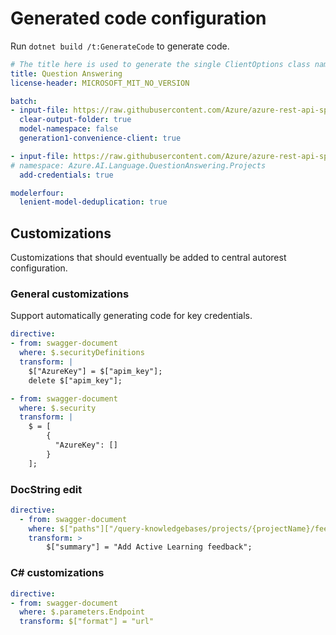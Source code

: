 # Generated code configuration

Run `dotnet build /t:GenerateCode` to generate code.

``` yaml
# The title here is used to generate the single ClientOptions class name.
title: Question Answering
license-header: MICROSOFT_MIT_NO_VERSION

batch:
- input-file: https://raw.githubusercontent.com/Azure/azure-rest-api-specs/2fe971edcf58b3351e6e5e67d269d4b4c7cc2c5f/specification/cognitiveservices/data-plane/Language/stable/2021-10-01/questionanswering.json
  clear-output-folder: true
  model-namespace: false
  generation1-convenience-client: true

- input-file: https://raw.githubusercontent.com/Azure/azure-rest-api-specs/b791f57426508cb2793a8911650a416dcb11c6a6/specification/cognitiveservices/data-plane/Language/stable/2021-10-01/questionanswering-authoring.json
# namespace: Azure.AI.Language.QuestionAnswering.Projects
  add-credentials: true

modelerfour:
  lenient-model-deduplication: true
```

## Customizations

Customizations that should eventually be added to central autorest configuration.

### General customizations

Support automatically generating code for key credentials.

``` yaml
directive:
- from: swagger-document
  where: $.securityDefinitions
  transform: |
    $["AzureKey"] = $["apim_key"];
    delete $["apim_key"];

- from: swagger-document
  where: $.security
  transform: |
    $ = [
        {
          "AzureKey": []
        }
    ];
```
### DocString edit

``` yaml
directive:
  - from: swagger-document
    where: $["paths"]["/query-knowledgebases/projects/{projectName}/feedback"]["post"]
    transform: >
        $["summary"] = "Add Active Learning feedback";
```

### C# customizations

``` yaml
directive:
- from: swagger-document
  where: $.parameters.Endpoint
  transform: $["format"] = "url"
```
